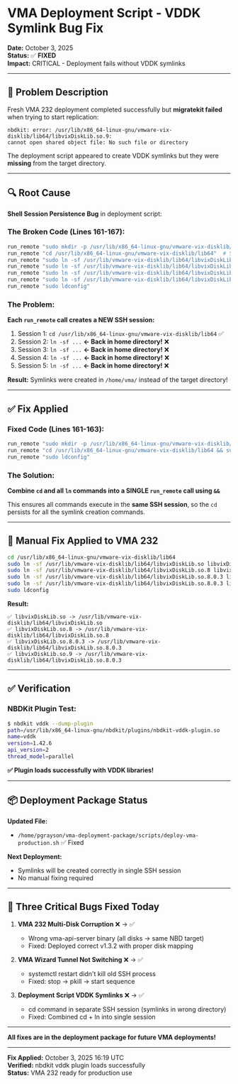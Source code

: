 # VMA Deployment Script - VDDK Symlink Bug Fix

**Date:** October 3, 2025  
**Status:** ✅ **FIXED**  
**Impact:** CRITICAL - Deployment fails without VDDK symlinks

---

## 🚨 Problem Description

Fresh VMA 232 deployment completed successfully but **migratekit failed** when trying to start replication:

```
nbdkit: error: /usr/lib/x86_64-linux-gnu/vmware-vix-disklib/lib64/libvixDiskLib.so.9: 
cannot open shared object file: No such file or directory
```

The deployment script appeared to create VDDK symlinks but they were **missing** from the target directory.

---

## 🔍 Root Cause

**Shell Session Persistence Bug** in deployment script:

### The Broken Code (Lines 161-167):

```bash
run_remote "sudo mkdir -p /usr/lib/x86_64-linux-gnu/vmware-vix-disklib/lib64"
run_remote "cd /usr/lib/x86_64-linux-gnu/vmware-vix-disklib/lib64"  # Session 1
run_remote "sudo ln -sf /usr/lib/vmware-vix-disklib/lib64/libvixDiskLib.so libvixDiskLib.so"  # Session 2!
run_remote "sudo ln -sf /usr/lib/vmware-vix-disklib/lib64/libvixDiskLib.so.8 libvixDiskLib.so.8"  # Session 3!
run_remote "sudo ln -sf /usr/lib/vmware-vix-disklib/lib64/libvixDiskLib.so.8.0.3 libvixDiskLib.so.8.0.3"  # Session 4!
run_remote "sudo ln -sf /usr/lib/vmware-vix-disklib/lib64/libvixDiskLib.so.8.0.3 libvixDiskLib.so.9"  # Session 5!
run_remote "sudo ldconfig"
```

### The Problem:

**Each `run_remote` call creates a NEW SSH session:**
1. Session 1: `cd /usr/lib/x86_64-linux-gnu/vmware-vix-disklib/lib64` ✅
2. Session 2: `ln -sf ...` **← Back in home directory!** ❌
3. Session 3: `ln -sf ...` **← Back in home directory!** ❌
4. Session 4: `ln -sf ...` **← Back in home directory!** ❌
5. Session 5: `ln -sf ...` **← Back in home directory!** ❌

**Result:** Symlinks were created in `/home/vma/` instead of the target directory!

---

## ✅ Fix Applied

### Fixed Code (Lines 161-163):

```bash
run_remote "sudo mkdir -p /usr/lib/x86_64-linux-gnu/vmware-vix-disklib/lib64"
run_remote "cd /usr/lib/x86_64-linux-gnu/vmware-vix-disklib/lib64 && sudo ln -sf /usr/lib/vmware-vix-disklib/lib64/libvixDiskLib.so libvixDiskLib.so && sudo ln -sf /usr/lib/vmware-vix-disklib/lib64/libvixDiskLib.so.8 libvixDiskLib.so.8 && sudo ln -sf /usr/lib/vmware-vix-disklib/lib64/libvixDiskLib.so.8.0.3 libvixDiskLib.so.8.0.3 && sudo ln -sf /usr/lib/vmware-vix-disklib/lib64/libvixDiskLib.so.8.0.3 libvixDiskLib.so.9"
run_remote "sudo ldconfig"
```

### The Solution:

**Combine `cd` and all `ln` commands into a SINGLE `run_remote` call using `&&`**

This ensures all commands execute in the **same SSH session**, so the `cd` persists for all the symlink creation commands.

---

## 🔧 Manual Fix Applied to VMA 232

```bash
cd /usr/lib/x86_64-linux-gnu/vmware-vix-disklib/lib64
sudo ln -sf /usr/lib/vmware-vix-disklib/lib64/libvixDiskLib.so libvixDiskLib.so
sudo ln -sf /usr/lib/vmware-vix-disklib/lib64/libvixDiskLib.so.8 libvixDiskLib.so.8
sudo ln -sf /usr/lib/vmware-vix-disklib/lib64/libvixDiskLib.so.8.0.3 libvixDiskLib.so.8.0.3
sudo ln -sf /usr/lib/vmware-vix-disklib/lib64/libvixDiskLib.so.8.0.3 libvixDiskLib.so.9
sudo ldconfig
```

**Result:**
```
✅ libvixDiskLib.so -> /usr/lib/vmware-vix-disklib/lib64/libvixDiskLib.so
✅ libvixDiskLib.so.8 -> /usr/lib/vmware-vix-disklib/lib64/libvixDiskLib.so.8
✅ libvixDiskLib.so.8.0.3 -> /usr/lib/vmware-vix-disklib/lib64/libvixDiskLib.so.8.0.3
✅ libvixDiskLib.so.9 -> /usr/lib/vmware-vix-disklib/lib64/libvixDiskLib.so.8.0.3
```

---

## ✅ Verification

### NBDKit Plugin Test:
```bash
$ nbdkit vddk --dump-plugin
path=/usr/lib/x86_64-linux-gnu/nbdkit/plugins/nbdkit-vddk-plugin.so
name=vddk
version=1.42.6
api_version=2
thread_model=parallel
```

**✅ Plugin loads successfully with VDDK libraries!**

---

## 📦 Deployment Package Status

**Updated File:**
- `/home/pgrayson/vma-deployment-package/scripts/deploy-vma-production.sh` ✅ Fixed

**Next Deployment:**
- Symlinks will be created correctly in single SSH session
- No manual fixing required

---

## 🎯 Three Critical Bugs Fixed Today

1. **VMA 232 Multi-Disk Corruption** ❌ → ✅
   - Wrong vma-api-server binary (all disks → same NBD target)
   - Fixed: Deployed correct v1.3.2 with proper disk mapping

2. **VMA Wizard Tunnel Not Switching** ❌ → ✅
   - systemctl restart didn't kill old SSH process
   - Fixed: stop → pkill → start sequence

3. **Deployment Script VDDK Symlinks** ❌ → ✅
   - cd command in separate SSH session (symlinks in wrong directory)
   - Fixed: Combined cd + ln into single session

---

**All fixes are in the deployment package for future VMA deployments!**

---

**Fix Applied:** October 3, 2025 16:19 UTC  
**Verified:** nbdkit vddk plugin loads successfully  
**Status:** VMA 232 ready for production use


